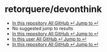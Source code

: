 # retorquere/devonthink

*  [ In this repository All GitHub ↵ Jump to ↵](retorquere-devonthink-8.md)
*  No suggested jump to results
*  [ In this repository All GitHub ↵ Jump to ↵](retorquere-devonthink-8.md)
*  [ In this user All GitHub ↵ Jump to ↵](retorquere-devonthink-8.md)
*  [ In this repository All GitHub ↵ Jump to ↵](retorquere-devonthink-8.md)

